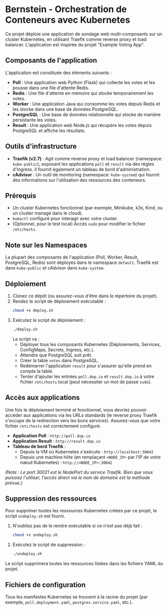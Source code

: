 # Bernstein - Orchestration de Conteneurs avec Kubernetes

Ce projet déploie une application de sondage web multi-composants sur un cluster Kubernetes, en utilisant Traefik comme reverse proxy et load balancer. L'application est inspirée du projet "Example Voting App".

## Composants de l'application

L'application est constituée des éléments suivants :

*   **Poll** : Une application web Python (Flask) qui collecte les votes et les pousse dans une file d'attente Redis.
*   **Redis** : Une file d'attente en mémoire qui stocke temporairement les votes.
*   **Worker** : Une application Java qui consomme les votes depuis Redis et les stocke dans une base de données PostgreSQL.
*   **PostgreSQL** : Une base de données relationnelle qui stocke de manière persistante les votes.
*   **Result** : Une application web Node.js qui récupère les votes depuis PostgreSQL et affiche les résultats.

## Outils d'infrastructure

*   **Traefik (v2.7)** : Agit comme reverse proxy et load balancer (namespace: `kube-public`), exposant les applications `poll` et `result` via des règles d'Ingress. Il fournit également un tableau de bord d'administration.
*   **cAdvisor** : Un outil de monitoring (namespace: `kube-system`) qui fournit des informations sur l'utilisation des ressources des conteneurs.

## Prérequis

*   Un cluster Kubernetes fonctionnel (par exemple, Minikube, k3s, Kind, ou un cluster managé dans le cloud).
*   `kubectl` configuré pour interagir avec votre cluster.
*   (Optionnel, pour le test local) Accès `sudo` pour modifier le fichier `/etc/hosts`.

## Note sur les Namespaces
La plupart des composants de l'application (Poll, Worker, Result, PostgreSQL, Redis) sont déployés dans le namespace `default`. Traefik est dans `kube-public` et cAdvisor dans `kube-system`.

## Déploiement

1.  Clonez ce dépôt (ou assurez-vous d'être dans le répertoire du projet).
2.  Rendez le script de déploiement exécutable :
    ```bash
    chmod +x deploy.sh
    ```
3.  Exécutez le script de déploiement :
    ```bash
    ./deploy.sh
    ```
    Le script va :
    *   Déployer tous les composants Kubernetes (Déploiements, Services, ConfigMaps, Secrets, Ingress, etc.).
    *   Attendre que PostgreSQL soit prêt.
    *   Créer la table `votes` dans PostgreSQL.
    *   Redémarrer l'application `result` pour s'assurer qu'elle prend en compte la table.
    *   Tenter d'ajouter les entrées `poll.dop.io` et `result.dop.io` à votre fichier `/etc/hosts` local (peut nécessiter un mot de passe `sudo`).

## Accès aux applications

Une fois le déploiement terminé et fonctionnel, vous devriez pouvoir accéder aux applications via les URLs standards (le reverse proxy Traefik s'occupe de la redirection vers les bons services). Assurez-vous que votre fichier `/etc/hosts` est correctement configuré.

*   **Application Poll** : `http://poll.dop.io`
*   **Application Result** : `http://result.dop.io`
*   **Tableau de bord Traefik** :
    *   Depuis la VM où Kubernetes s'exécute : `http://localhost:30042`
    *   Depuis une machine hôte (en remplaçant `<NODE_IP>` par l'IP de votre nœud Kubernetes) : `http://<NODE_IP>:30042`

*(Note : Le port 30021 est le NodePort du service Traefik. Bien que vous puissiez l'utiliser, l'accès direct via le nom de domaine est la méthode prévue.)*

## Suppression des ressources

Pour supprimer toutes les ressources Kubernetes créées par ce projet, le script `undeploy.sh` est fourni.

1.  N'oubliez pas de le rendre exécutable si ce n'est pas déjà fait :
    ```bash
    chmod +x undeploy.sh
    ```
2.  Exécutez le script de suppression :
    ```bash
    ./undeploy.sh
    ```
Le script supprimera toutes les ressources listées dans les fichiers YAML du projet.

## Fichiers de configuration

Tous les manifestes Kubernetes se trouvent à la racine du projet (par exemple, `poll.deployment.yaml`, `postgres.service.yaml`, etc.).